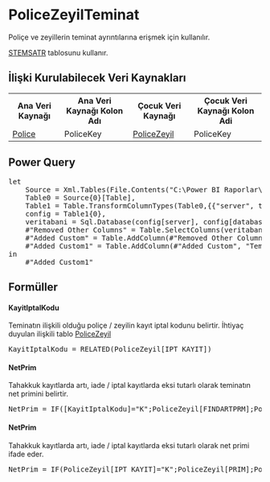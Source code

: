 <h1>PoliceZeyilTeminat</h1>
Poliçe ve zeyillerin teminat ayrıntılarına erişmek için kullanılır. 

<a href="../Tablolar/SPOLICE.md">STEMSATR</a> tablosunu kullanır.

<h2>İlişki Kurulabilecek Veri Kaynakları</h2>
<table>
<tr>
<th>Ana Veri Kaynağı</th>
<th>Ana Veri Kaynağı Kolon Adı</th>
<th>Çocuk Veri Kaynağı</th>
<th>Çocuk Veri Kaynağı Kolon Adi</th>
</tr>
<tr>
<td><a href="../VeriKaynaklari/PoliceZeyil.md">Police</a></td>
<td>PoliceKey</td>
<td><a href="../VeriKaynaklari/PoliceZeyilTeminat.md">PoliceZeyil</a></td>
<td>PoliceKey</td>
</tr>
</table>


<h2>Power Query</h2>
<pre>
let
	Source = Xml.Tables(File.Contents("C:\Power BI Raporlar\config.xml")),
	Table0 = Source{0}[Table],
	Table1 = Table.TransformColumnTypes(Table0,{{"server", type text}, {"database", type text}}),
	config = Table1{0},
	veritabani = Sql.Database(config[server], config[database], [Query="select * from STEMSATR T WHERE EXISTS (	SELECT 'A' FROM SPOLICE P WHERE P.ACENTA = T.TACENTA AND P.BRANS = T.TBRANS AND P.POLICE_NO = T.TPOLICE_NO AND P.TECDIT_NO = T.TTECDIT_NO 	AND P.ZEYL_NO = T.TZEYL_NO AND P.IPT_KAYIT IN ('K','I'))"]) ,
	#"Removed Other Columns" = Table.SelectColumns(veritabani,{"TYIL", "TACENTA", "TBRANS", "TPOLICE_NO", "TZEYL_NO", "TTECDIT_NO", "TEM_KODU", "TEK_BRANS", "SIG_BEDELI", "FINDARTPRM", "FTEMKOM", "KOM_ORAN"}),
	#"Added Custom" = Table.AddColumn(#"Removed Other Columns", "PoliceKey", each [TACENTA]&"_"&[TBRANS]&"_"&[TPOLICE_NO]&"_"&[TTECDIT_NO]&"_"&[TZEYL_NO]),
	#"Added Custom1" = Table.AddColumn(#"Added Custom", "TeminatKey", each [TBRANS]&"_"&[TEM_KODU])
in
	#"Added Custom1"
</pre>

<h2>Formüller</h2>

<h4>KayitIptalKodu</h4>
Teminatın ilişkili olduğu poliçe / zeyilin kayıt iptal kodunu belirtir. İhtiyaç duyulan ilişkili tablo <a href="../VeriKaynaklari/PoliceZeyil.md">PoliceZeyil</a>
<pre>KayitIptalKodu = RELATED(PoliceZeyil[IPT_KAYIT])</pre>

<h4>NetPrim</h4>
Tahakkuk kayıtlarda artı, iade / iptal kayıtlarda eksi tutarlı olarak teminatın net primini belirtir.
<pre>NetPrim = IF([KayitIptalKodu]="K";PoliceZeyil[FINDARTPRM];PoliceZeyil[FINDARTPRM]*-1)</pre>

<h4>NetPrim</h4>
Tahakkuk kayıtlarda artı, iade / iptal kayıtlarda eksi tutarlı olarak net primi ifade eder.
<pre>NetPrim = IF(PoliceZeyil[IPT_KAYIT]="K";PoliceZeyil[PRIM];PoliceZeyil[PRIM]*-1)</pre>
